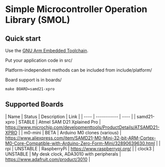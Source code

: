 # Simple Microcontroller Operation Library (SMOL)

## Quick start

Use the [GNU Arm Embedded Toolchain](https://developer.arm.com/open-source/gnu-toolchain/gnu-rm/downloads/7-2018-q2-update).

Put your application code in src/

Platform-independent methods can be included from include/platform/

Board support is in boards/

    make BOARD=samd21-xpro

## Supported Boards

| Name | Status | Description | Link |
| ---- | ----------- | ---- |
| samd21-xpro | STABLE | Atmel SAM D21 Xplained Pro | https://www.microchip.com/developmenttools/ProductDetails/ATSAMD21-XPRO |
| m0-mini | BETA | Arduino M0 clones (various) | https://www.aliexpress.com/item/SAMD21-M0-Mini-32-bit-ARM-Cortex-M0-Core-Compatible-with-Arduino-Zero-Form-Mini/32890639630.html |
| rpi | UNSTABLE | RaspberryPi | https://www.raspberrypi.org/ |
| clock3 | UNSTABLE | My desk clock, ADA3010 with peripherals | https://www.adafruit.com/product/3010 |
